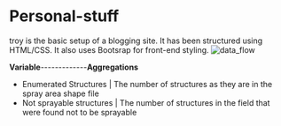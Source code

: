 # Personal-stuff

  
troy is the basic setup of a blogging site. It has been structured using HTML/CSS.  It also uses Bootsrap for front-end styling.
![data_flow](https://user-images.githubusercontent.com/11174326/49939360-b3ad8d80-feed-11e8-9eba-99b1d44e7a4b.png)

**Variable**-------------**Aggregations**
* Enumerated Structures    |  The number of structures as they are in the spray area shape file
* Not sprayable structures | The number of structures in the field that were found not to be sprayable

